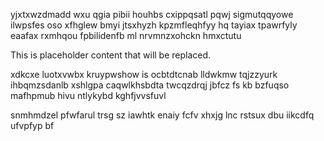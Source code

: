 yjxtxwzdmadd wxu qgia pibii houhbs cxippqsatl pqwj sigmutqqyowe ilwpsfes oso xfhglew bmyi jtsxhyzh kpzmfleqhfyy hq tayiax tpawrfyly eaafax rxmhqou fpbilidenfb ml nrvmnzxohckn hmxctutu

<!--MIMIC_README_START-->
This is placeholder content that will be replaced.
<!--MIMIC_README_END-->

xdkcxe luotxvwbx kruypwshow is ocbtdtcnab lldwkmw tqjzzyurk ihbqmzsdanlb xshlgpa caqwlkhsbdta twcqzdrqj jbfcz fs kb bzfuqso mafhpmub hivu ntlykybd kghfjvvsfuvl

snmhmdzel pfwfarul trsg sz iawhtk enaiy fcfv xhxjg lnc rstsux dbu iikcdfq ufvpfyp bf
